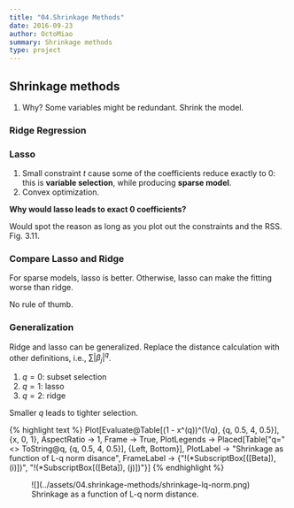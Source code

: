 ```yaml
---
title: "04.Shrinkage Methods"
date: 2016-09-23
author: OctoMiao
summary: Shrinkage methods
type: project
---
```



## Shrinkage methods

1. Why? Some variables might be redundant. Shrink the model.


### Ridge Regression


### Lasso

1. Small constraint $t$ cause some of the coefficients reduce exactly to 0: this is **variable selection**, while producing **sparse model**.
2. Convex optimization.




**Why would lasso leads to exact 0 coefficients?**

Would spot the reason as long as you plot out the constraints and the RSS. Fig. 3.11.


### Compare Lasso and Ridge

For sparse models, lasso is better. Otherwise, lasso can make the fitting worse than ridge.

No rule of thumb.


### Generalization

Ridge and lasso can be generalized. Replace the distance calculation with other definitions, i.e., $\sum \lvert \beta_j \rvert^q$.

1. $q=0$: subset selection
2. $q=1$: lasso
3. $q=2$: ridge


Smaller $q$ leads to tighter selection.

{% highlight text %}
Plot[Evaluate@Table[(1 - x^(q))^(1/q), {q, 0.5, 4, 0.5}], {x, 0, 1},
 AspectRatio -> 1, Frame -> True,
 PlotLegends ->
  Placed[Table["q=" <> ToString@q, {q, 0.5, 4, 0.5}], {Left, Bottom}],
  PlotLabel -> "Shrinkage as function of L-q norm disance",
 FrameLabel -> {"\!\(\*SubscriptBox[\(\[Beta]\), \(i\)]\)",
   "\!\(\*SubscriptBox[\(\[Beta]\), \(j\)]\)"}]
{% endhighlight %}



<figure markdown="1">
![](../assets/04.shrinkage-methods/shrinkage-lq-norm.png)
<figcaption markdown="1">
Shrinkage as a function of L-q norm distance.
</figcaption>
</figure>
